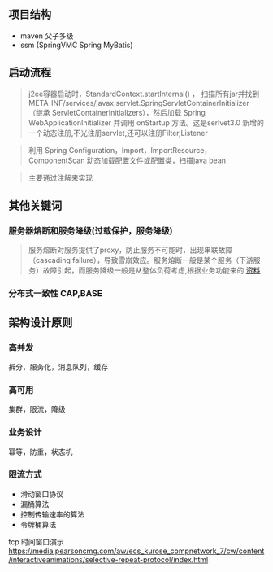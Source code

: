 ## 项目结构
* maven 父子多级
* ssm (SpringVMC Spring MyBatis)

## 启动流程
> j2ee容器启动时，StandardContext.startInternal()  ， 扫描所有jar并找到 META-INF/services/javax.servlet.SpringServletContainerInitializer （继承 ServletContainerInitializers），然后加载 Spring WebApplicationInitializer 并调用 onStartup 方法。这是serlvet3.0 新增的一个动态注册,不光注册servlet,还可以注册Filter,Listener

>  利用 Spring Configuration，Import，ImportResource，ComponentScan 动态加载配置文件或配置类，扫描java bean

>  主要通过注解来实现

## 其他关键词
### 服务器熔断和服务降级(过载保护，服务降级)
> 服务熔断对服务提供了proxy，防止服务不可能时，出现串联故障（cascading failure），导致雪崩效应。服务熔断一般是某个服务（下游服务）故障引起，而服务降级一般是从整体负荷考虑,根据业务功能来的
> [资料](https://blog.csdn.net/whereismatrix/article/details/53465722)

### 分布式一致性 CAP,BASE

## 架构设计原则
### 高并发
拆分，服务化，消息队列，缓存

### 高可用
集群，限流，降级

### 业务设计
幂等，防重，状态机

### 限流方式
* 滑动窗口协议
* 漏桶算法
* 控制传输速率的算法
* 令牌桶算法

tcp 时间窗口演示
https://media.pearsoncmg.com/aw/ecs_kurose_compnetwork_7/cw/content/interactiveanimations/selective-repeat-protocol/index.html